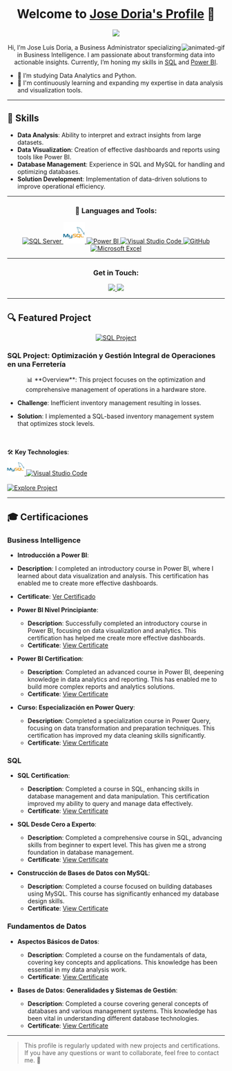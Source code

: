<p align="center">
<h1 align="center">Welcome to <a href="https://github.com/Josedoria93">Jose Doria's Profile</a> 👋</h1>
<p align="center">
<a href="https://github.com/DenverCoder1/readme-typing-svg">
<img src="https://readme-typing-svg.herokuapp.com?font=IBM+Plex+Sans&color=F72EE2&size=25&lines=Welcome+to+my+GitHub+Profile!;Business+Administrator+specialized+in+Business+Intelligence;Currently+learning+SQL+and+Power+BI" />
</a>
</p>
</p>

<p align="center">
<img align="right" src="https://media.giphy.com/media/M9gbBd9nbDrOTu1Mqx/giphy.gif" alt="animated-gif">
</p>

<p align="center">
Hi, I’m Jose Luis Doria, a Business Administrator specializing in Business Intelligence. I am passionate about transforming data into actionable insights. Currently, I’m honing my skills in <a href="https://www.microsoft.com/en-us/sql-server" target="_blank">SQL</a> and <a href="https://powerbi.microsoft.com/" target="_blank">Power BI</a>.
</p>

<ul>
<li>🎒 I’m studying Data Analytics and Python.</li>
<li>🌱 I'm continuously learning and expanding my expertise in data analysis and visualization tools.</li>
</ul>

<hr>

## 💪 Skills
- **Data Analysis**: Ability to interpret and extract insights from large datasets.
- **Data Visualization**: Creation of effective dashboards and reports using tools like Power BI.
- **Database Management**: Experience in SQL and MySQL for handling and optimizing databases.
- **Solution Development**: Implementation of data-driven solutions to improve operational efficiency.

<hr>

<h3 align="center"><strong>🤖 Languages and Tools:</strong></h3>
<p align="center">
<a href="https://www.microsoft.com/en-us/sql-server" target="_blank">
<img src="https://www.svgrepo.com/show/303229/microsoft-sql-server-logo.svg" alt="SQL Server" width="50" height="50"/>
</a>
<a href="https://www.mysql.com/" target="_blank">
<img src="https://raw.githubusercontent.com/devicons/devicon/master/icons/mysql/mysql-original-wordmark.svg" alt="MySQL" width="50" height="50"/>
</a>
<a href="https://powerbi.microsoft.com/en-us/" target="_blank">
<img src="https://d11wkw82a69pyn.cloudfront.net/wm-reply/siteassets/images/power%20bi.png" alt="Power BI" width="43" height="40"/>
</a>
<a href="https://code.visualstudio.com/" target="_blank">
<img src="https://img.icons8.com/color/48/000000/visual-studio-code-2019.png" alt="Visual Studio Code" width="30" height="30"/>
</a>
<a href="https://github.com/" target="_blank">
<img src="https://img.shields.io/badge/GitHub-181717?style=for-the-badge&logo=github&logoColor=white" alt="GitHub" width="60" height="40"/>
</a>
<a href="https://www.microsoft.com/en-us/microsoft-365/excel" target="_blank">
<img src="https://img.shields.io/badge/Microsoft_Excel-217346?style=for-the-badge&logo=microsoft-excel&logoColor=white" alt="Microsoft Excel"/>
</a>
</p>

<hr>

<h3 align="center"><strong>Get in Touch:</strong></h3>
<p align="center">
<a href="https://www.linkedin.com/in/josedoriap/" target="_blank">
<img src="https://img.shields.io/badge/linkedin-%230077B5.svg?&style=for-the-badge&logo=linkedin&logoColor=white" height=35>
</a>
<a href="mailto:joseluisdoria7@gmail.com">
<img src="https://img.shields.io/badge/Gmail-333333?style=for-the-badge&logo=gmail&logoColor=red" height=35>
</a>
</p>

<hr>

## 🔍 <strong>Featured Project</strong>
<p align="center">
<a href="https://github.com/Josedoria93/sql_project" target="_blank">
<img src="https://img.shields.io/badge/SQL_Project-007ACC?style=for-the-badge&logo=github&logoColor=white" alt="SQL Project"/>
</a>
</p>

### SQL Project: Optimización y Gestión Integral de Operaciones en una Ferretería
<p align="center">
📊 **Overview**: This project focuses on the optimization and comprehensive management of operations in a hardware store. 
  
- **Challenge**: Inefficient inventory management resulting in losses.
  
- **Solution**: I implemented a SQL-based inventory management system that optimizes stock levels.

<br><br>
🛠️ **Key Technologies**:
<br>
<a href="https://www.mysql.com/" target="_blank">
<img src="https://raw.githubusercontent.com/devicons/devicon/master/icons/mysql/mysql-original-wordmark.svg" alt="MySQL" width="40" height="40"/>
</a>
<a href="https://code.visualstudio.com/" target="_blank">
<img src="https://img.icons8.com/color/48/000000/visual-studio-code-2019.png" alt="Visual Studio Code" width="40" height="40"/>
</a>
<br><br>
<a href="https://github.com/Josedoria93/sql_project" target="_blank">
<img src="https://img.shields.io/badge/Explore%20Project-Click%20Here-brightgreen?style=flat&logo=github" alt="Explore Project"/>
</a>
</p>

<hr>

## 🎓 <strong>Certificaciones</strong>

### Business Intelligence

- **Introducción a Power BI**:
- **Description**: I completed an introductory course in Power BI, where I learned about data visualization and analysis. This certification has enabled me to create more effective dashboards.
- **Certificate**: [Ver Certificado](https://postimg.cc/ZBtFdTTj)

- **Power BI Nivel Principiante**: 
  - **Description**: Successfully completed an introductory course in Power BI, focusing on data visualization and analytics. This certification has helped me create more effective dashboards.
  - **Certificate**: [View Certificate](https://app.kajabi.com/certificates/c5c14003)
  
- **Power BI Certification**: 
  - **Description**: Completed an advanced course in Power BI, deepening knowledge in data analytics and reporting. This has enabled me to build more complex reports and analytics solutions.
  - **Certificate**: [View Certificate](https://www.coderhouse.com/co/certificados/66e1e67b30a56410b56854d7?lang=es)
 
- **Curso: Especialización en Power Query**: 
  - **Description**: Completed a specialization course in Power Query, focusing on data transformation and preparation techniques. This certification has improved my data cleaning skills significantly.
  - **Certificate**: [View Certificate](https://app.kajabi.com/certificates/7402fc26)

### SQL
- **SQL Certification**: 
  - **Description**: Completed a course in SQL, enhancing skills in database management and data manipulation. This certification improved my ability to query and manage data effectively.
  - **Certificate**: [View Certificate](https://www.coderhouse.com/co/certificados/66cf1e7a202ee828ef4ebae8?lang=es)

- **SQL Desde Cero a Experto**: 
  - **Description**: Completed a comprehensive course in SQL, advancing skills from beginner to expert level. This has given me a strong foundation in database management.
  - **Certificate**: [View Certificate](https://postimg.cc/N9Kg9rv7)
 
- **Construcción de Bases de Datos con MySQL**: 
  - **Description**: Completed a course focused on building databases using MySQL. This course has significantly enhanced my database design skills.
  - **Certificate**: [View Certificate](https://postimg.cc/QVBZgy5S)

### Fundamentos de Datos
- **Aspectos Básicos de Datos**: 
  - **Description**: Completed a course on the fundamentals of data, covering key concepts and applications. This knowledge has been essential in my data analysis work.
  - **Certificate**: [View Certificate](https://www.coursera.org/account/accomplishments/verify/5GGZEF6HEMN0?utm_source=link&utm_medium=certificate&utm_content=cert_image&utm_campaign=sharing_cta&utm_product=course)

- **Bases de Datos: Generalidades y Sistemas de Gestión**: 
  - **Description**: Completed a course covering general concepts of databases and various management systems. This knowledge has been vital in understanding different database technologies.
  - **Certificate**: [View Certificate](https://postimg.cc/RWS90LJn)


---

> This profile is regularly updated with new projects and certifications. If you have any questions or want to collaborate, feel free to contact me. 🚀



